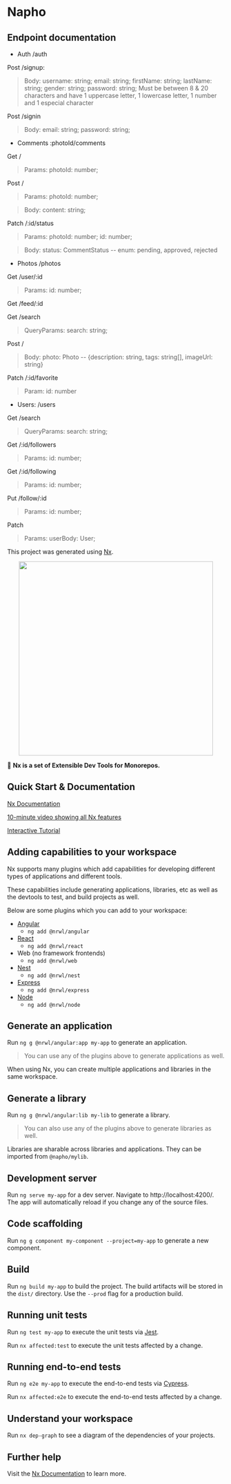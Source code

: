 # Napho

## Endpoint documentation 
- Auth /auth

Post /signup: 
> Body:
  username: string;
  email: string;
  firstName: string;
  lastName: string;
  gender: string;
  password: string; Must be between 8 & 20 characters and have 1 uppercase letter, 1 lowercase letter, 1 number and 1 especial character

Post /signin
> Body:
  email: string;
  password: string;

- Comments :photoId/comments

Get /
> Params:
  photoId: number;

Post /
> Params:
  photoId: number;

> Body: 
  content: string;

Patch /:id/status
> Params:
  photoId: number;
  id: number;

> Body:
  status: CommentStatus -- enum: pending, approved, rejected

- Photos /photos

Get /user/:id
  > Params:
  id: number;

Get /feed/:id

Get /search
> QueryParams:
  search: string;

Post /
> Body:
  photo: Photo -- {description: string, tags: string[], imageUrl: string}

Patch /:id/favorite
> Param:
  id: number

- Users: /users

Get /search
> QueryParams:
  search: string;

Get /:id/followers
> Params:
  id: number;

Get /:id/following
> Params:
  id: number;

Put /follow/:id
> Params:
  id: number;

Patch 
> Params:
  userBody: User;

This project was generated using [Nx](https://nx.dev).

<p align="center"><img src="https://raw.githubusercontent.com/nrwl/nx/master/nx-logo.png" width="450"></p>

🔎 **Nx is a set of Extensible Dev Tools for Monorepos.**

## Quick Start & Documentation

[Nx Documentation](https://nx.dev/angular)

[10-minute video showing all Nx features](https://nx.dev/angular/getting-started/what-is-nx)

[Interactive Tutorial](https://nx.dev/angular/tutorial/01-create-application)

## Adding capabilities to your workspace

Nx supports many plugins which add capabilities for developing different types of applications and different tools.

These capabilities include generating applications, libraries, etc as well as the devtools to test, and build projects as well.

Below are some plugins which you can add to your workspace:

- [Angular](https://angular.io)
  - `ng add @nrwl/angular`
- [React](https://reactjs.org)
  - `ng add @nrwl/react`
- Web (no framework frontends)
  - `ng add @nrwl/web`
- [Nest](https://nestjs.com)
  - `ng add @nrwl/nest`
- [Express](https://expressjs.com)
  - `ng add @nrwl/express`
- [Node](https://nodejs.org)
  - `ng add @nrwl/node`

## Generate an application

Run `ng g @nrwl/angular:app my-app` to generate an application.

> You can use any of the plugins above to generate applications as well.

When using Nx, you can create multiple applications and libraries in the same workspace.

## Generate a library

Run `ng g @nrwl/angular:lib my-lib` to generate a library.

> You can also use any of the plugins above to generate libraries as well.

Libraries are sharable across libraries and applications. They can be imported from `@napho/mylib`.

## Development server

Run `ng serve my-app` for a dev server. Navigate to http://localhost:4200/. The app will automatically reload if you change any of the source files.

## Code scaffolding

Run `ng g component my-component --project=my-app` to generate a new component.

## Build

Run `ng build my-app` to build the project. The build artifacts will be stored in the `dist/` directory. Use the `--prod` flag for a production build.

## Running unit tests

Run `ng test my-app` to execute the unit tests via [Jest](https://jestjs.io).

Run `nx affected:test` to execute the unit tests affected by a change.

## Running end-to-end tests

Run `ng e2e my-app` to execute the end-to-end tests via [Cypress](https://www.cypress.io).

Run `nx affected:e2e` to execute the end-to-end tests affected by a change.

## Understand your workspace

Run `nx dep-graph` to see a diagram of the dependencies of your projects.

## Further help

Visit the [Nx Documentation](https://nx.dev/angular) to learn more.
